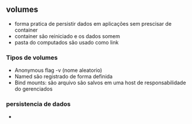 

## volumes

- forma pratica de persistir dados em aplicações sem prescisar de container
- container são reiniciado e os dados somem
- pasta do computados são usado como link
  

### Tipos de volumes
 - Anonymous flag -v (nome aleatorio)
 - Named são registrado de forma definida
 - Bind mounts: são arquivo são salvos em uma host de responsabilidade do gerenciados

### persistencia de dados

 - 
